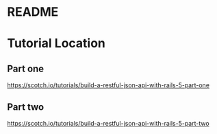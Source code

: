 # README

# Tutorial Location

## Part one
https://scotch.io/tutorials/build-a-restful-json-api-with-rails-5-part-one

## Part two
https://scotch.io/tutorials/build-a-restful-json-api-with-rails-5-part-two
